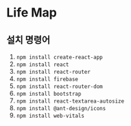 # Life Map

## 설치 명령어

1. `npm install create-react-app`
2. `npm install react`
3. `npm install react-router`
4. `npm install firebase`
5. `npm install react-router-dom`
6. `npm install bootstrap`
7. `npm install react-textarea-autosize`
8. `npm install @ant-design/icons`
9. `npm install web-vitals`

